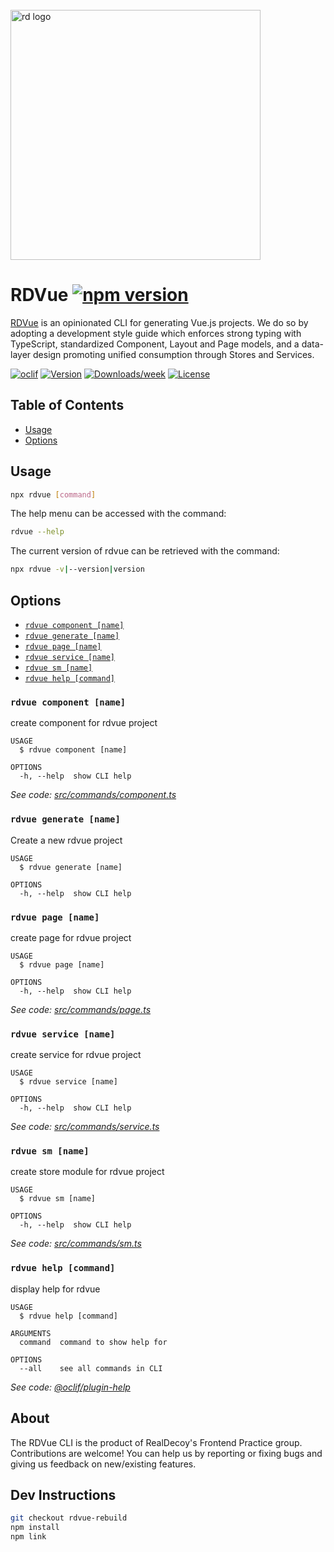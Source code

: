 <div align="left">
  <br/>
  <a href="https://www.realdecoy.com/jamaica/" title="REALDECOY">
    <img width=400px src="https://www.realdecoy.com/wp-content/uploads/2019/02/Realdecoy-logo-transparent.png" alt="rd logo">
  </a>
  <br/>
</div>

# RDVue [![npm version](https://badge.fury.io/js/rdvue.svg)](https://badge.fury.io/js/rdvue)

[RDVue](https://github.com/realdecoy/rdvue) is an opinionated CLI for generating Vue.js projects. We do so by adopting
a development style guide which enforces strong typing with TypeScript, standardized Component, Layout and Page models,
and a data-layer design promoting unified consumption through Stores and Services.



[![oclif](https://img.shields.io/badge/cli-oclif-brightgreen.svg)](https://oclif.io)
[![Version](https://img.shields.io/npm/v/rdvue.svg)](https://npmjs.org/package/rdvue)
[![Downloads/week](https://img.shields.io/npm/dw/rdvue.svg)](https://npmjs.org/package/rdvue)
[![License](https://img.shields.io/npm/l/rdvue.svg)](https://github.com/realdecoy/rdvue/blob/main/package.json)

<!-- toc -->
## Table of Contents

* [Usage](#usage)
* [Options](#options)
<!-- tocstop -->

## Usage
<!-- usage -->

```bash
npx rdvue [command]
```

The help menu can be accessed with the command:

```bash
rdvue --help
```
The current version of rdvue can be retrieved with the command:

```bash
npx rdvue -v|--version|version
```
<!-- usagestop -->

## Options
<!-- options -->

* [`rdvue component [name]`](#rdvue-component-name)
* [`rdvue generate [name]`](#rdvue-generate-name)
* [`rdvue page [name]`](#rdvue-page-name)
* [`rdvue service [name]`](#rdvue-service-name)
* [`rdvue sm [name]`](#rdvue-sm-name)
* [`rdvue help [command]`](#rdvue-help-command)


### `rdvue component [name]`

create component for rdvue project

```
USAGE
  $ rdvue component [name]

OPTIONS
  -h, --help  show CLI help
```

_See code: [src/commands/component.ts](https://github.com/realdecoy/rdvue/blob/v0.0.0/src/commands/component.ts)_
### `rdvue generate [name]`

Create a new rdvue project

```
USAGE
  $ rdvue generate [name]

OPTIONS
  -h, --help  show CLI help
```


### `rdvue page [name]`

create page for rdvue project

```
USAGE
  $ rdvue page [name]

OPTIONS
  -h, --help  show CLI help
```

_See code: [src/commands/page.ts](https://github.com/realdecoy/rdvue/blob/v0.0.0/src/commands/page.ts)_

### `rdvue service [name]`

create service for rdvue project

```
USAGE
  $ rdvue service [name]

OPTIONS
  -h, --help  show CLI help
```

_See code: [src/commands/service.ts](https://github.com/realdecoy/rdvue/blob/v0.0.0/src/commands/service.ts)_

### `rdvue sm [name]`

create store module for rdvue project

```
USAGE
  $ rdvue sm [name]

OPTIONS
  -h, --help  show CLI help
```

_See code: [src/commands/sm.ts](https://github.com/realdecoy/rdvue/blob/v0.0.0/src/commands/sm.ts)_

### `rdvue help [command]`

display help for rdvue

```
USAGE
  $ rdvue help [command]

ARGUMENTS
  command  command to show help for

OPTIONS
  --all    see all commands in CLI
```

_See code: [@oclif/plugin-help](https://github.com/oclif/plugin-help/blob/v3.2.2/src/commands/help.ts)_
<!-- optionsstop -->

## About

The RDVue CLI is the product of RealDecoy's Frontend Practice group. Contributions are welcome! You can help us by reporting or fixing bugs and giving us feedback on new/existing features.

## Dev Instructions

```bash
git checkout rdvue-rebuild
npm install
npm link
```
